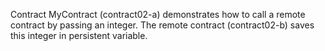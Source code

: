 Contract MyContract (contract02-a) demonstrates how to call a remote contract by passing an integer. The remote contract (contract02-b) saves this integer in persistent variable.
